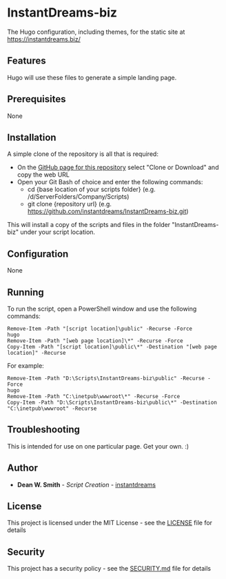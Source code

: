 # InstantDreams-biz

The Hugo configuration, including themes, for the static site at https://instantdreams.biz/


## Features

Hugo will use these files to generate a simple landing page.


## Prerequisites

None


## Installation

A simple clone of the repository is all that is required:

* On the [GitHub page for this repository](https://github.com/instantdreams/InstantDreams-biz) select "Clone or Download" and copy the web URL
* Open your Git Bash of choice and enter the following commands:
	* cd {base location of your scripts folder} (e.g. /d/ServerFolders/Company/Scripts)
	* git clone {repository url} (e.g. https://github.com/instantdreams/InstantDreams-biz.git)

This will install a copy of the scripts and files in the folder "InstantDreams-biz" under your script location.


## Configuration

None


## Running

To run the script, open a PowerShell window and use the following commands:
```
Remove-Item -Path "[script location]\public" -Recurse -Force
hugo
Remove-Item -Path "[web page location]\*" -Recurse -Force
Copy-Item -Path "[script location]\public\*" -Destination "[web page location]" -Recurse
```

For example:
```
Remove-Item -Path "D:\Scripts\InstantDreams-biz\public" -Recurse -Force
hugo
Remove-Item -Path "C:\inetpub\wwwroot\*" -Recurse -Force
Copy-Item -Path "D:\Scripts\InstantDreams-biz\public\*" -Destination "C:\inetpub\wwwroot" -Recurse
```


## Troubleshooting

This is intended for use on one particular page. Get your own. :)


## Author

* **Dean W. Smith** - *Script Creation* - [instantdreams](https://github.com/instantdreams)


## License

This project is licensed under the MIT License - see the [LICENSE](LICENSE) file for details


## Security

This project has a security policy - see the [SECURITY.md](SECURITY.md) file for details